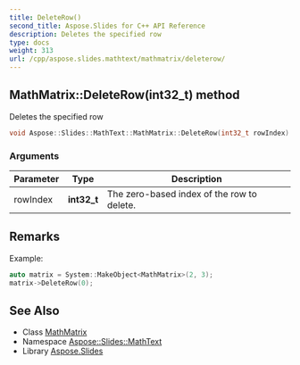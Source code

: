 ```yaml
---
title: DeleteRow()
second_title: Aspose.Slides for C++ API Reference
description: Deletes the specified row
type: docs
weight: 313
url: /cpp/aspose.slides.mathtext/mathmatrix/deleterow/
---
```

## MathMatrix::DeleteRow(int32_t) method


Deletes the specified row

```cpp
void Aspose::Slides::MathText::MathMatrix::DeleteRow(int32_t rowIndex) override
```


### Arguments

| Parameter | Type | Description |
| --- | --- | --- |
| rowIndex | **int32_t** | The zero-based index of the row to delete. |
## Remarks



Example: 
```cpp
auto matrix = System::MakeObject<MathMatrix>(2, 3);
matrix->DeleteRow(0);
```

## See Also

* Class [MathMatrix](./)
* Namespace [Aspose::Slides::MathText](../)
* Library [Aspose.Slides](../../)